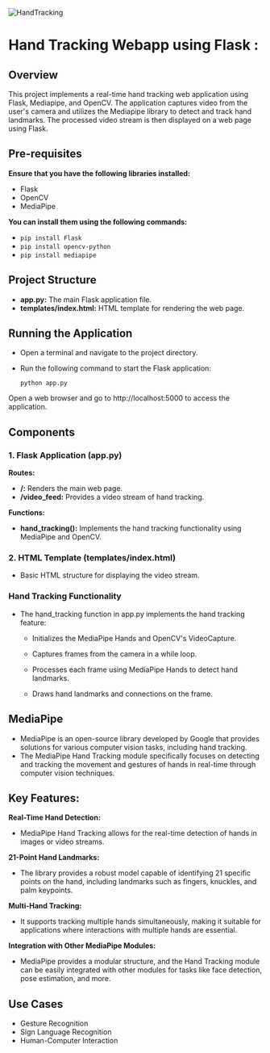 ![HandTracking](https://github.com/C-Logesh-Perumal-29/Hand-Tracking-With-Flask/assets/125385633/61e0100b-5ce8-4738-931f-3bf234aa4670)

# Hand Tracking Webapp using Flask :

## Overview

This project implements a real-time hand tracking web application using Flask, Mediapipe, and OpenCV. The application captures video from the user's camera and utilizes the Mediapipe library to detect and track hand landmarks. The processed video stream is then displayed on a web page using Flask.

## Pre-requisites

**Ensure that you have the following libraries installed:**

  - Flask
  - OpenCV
  - MediaPipe

**You can install them using the following commands:**

  - `pip install Flask`
  - `pip install opencv-python`
  - `pip install mediapipe`

## Project Structure

  - **app.py:** The main Flask application file.
  - **templates/index.html:** HTML template for rendering the web page.

## Running the Application

  - Open a terminal and navigate to the project directory.
  - Run the following command to start the Flask application:

    `python app.py`

Open a web browser and go to http://localhost:5000 to access the application.

## Components

### 1. Flask Application (app.py)

**Routes:**

  - **/:** Renders the main web page.
  - **/video_feed:** Provides a video stream of hand tracking.
    
**Functions:**

  - **hand_tracking():** Implements the hand tracking functionality using MediaPipe and OpenCV.

### 2. HTML Template (templates/index.html)

  - Basic HTML structure for displaying the video stream.
    
### Hand Tracking Functionality

  - The hand_tracking function in app.py implements the hand tracking feature:

      - Initializes the MediaPipe Hands and OpenCV's VideoCapture.
    
      - Captures frames from the camera in a while loop.
    
      - Processes each frame using MediaPipe Hands to detect hand landmarks.
    
      - Draws hand landmarks and connections on the frame.
   
## MediaPipe

  - MediaPipe is an open-source library developed by Google that provides solutions for various computer vision tasks, including hand tracking.
  - The MediaPipe Hand Tracking module specifically focuses on detecting and tracking the movement and gestures of hands in real-time through computer vision techniques.

## Key Features:

**Real-Time Hand Detection:**

  - MediaPipe Hand Tracking allows for the real-time detection of hands in images or video streams.

**21-Point Hand Landmarks:**

  - The library provides a robust model capable of identifying 21 specific points on the hand, including landmarks such as fingers, knuckles, and palm keypoints.
    
**Multi-Hand Tracking:**

  - It supports tracking multiple hands simultaneously, making it suitable for applications where interactions with multiple hands are essential.

**Integration with Other MediaPipe Modules:**

  - MediaPipe provides a modular structure, and the Hand Tracking module can be easily integrated with other modules for tasks like face detection, pose estimation, and more.

## Use Cases

  - Gesture Recognition
  - Sign Language Recognition
  - Human-Computer Interaction
